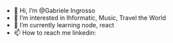 - 👋 Hi, I’m @Gabriele Ingrosso
- 👀 I’m interested in Ihformatic, Music, Travel the World 
- 🌱 I’m currently learning  node, react  
- 📫 How to reach me linkedin: 

<!---
Gabrjjx/Gabrjjx is a ✨ special ✨ repository because its `README.md` (this file) appears on your GitHub profile.
You can click the Preview link to take a look at your changes.
--->

